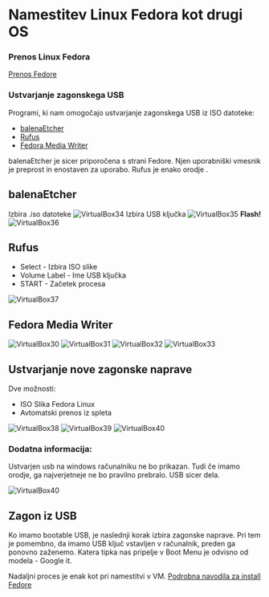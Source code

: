 # Namestitev Linux Fedora kot drugi OS

### Prenos Linux Fedora

[Prenos Fedore](https://getfedora.org/en/workstation/download/)

### Ustvarjanje zagonskega USB 
Programi, ki nam omogočajo ustvarjanje zagonskega USB iz ISO datoteke:
* [balenaEtcher](https://www.balena.io/etcher/) 
* [Rufus](https://rufus.ie/en/)
* [Fedora Media Writer](https://getfedora.org/en/workstation/download/)

balenaEtcher je sicer priporočena s strani Fedore. Njen uporabniški vmesnik je preprost in enostaven za uporabo. Rufus je enako orodje .

## balenaEtcher

Izbira .iso datoteke
![VirtualBox34](./slike/34.png)
Izbira USB ključka
![VirtualBox35](./slike/35.png)
**Flash!**
![VirtualBox36](./slike/36.png)

## Rufus

* Select - Izbira ISO slike
* Volume Label - Ime USB ključka
* START - Začetek procesa

![VirtualBox37](./slike/37.png)


## Fedora Media Writer

![VirtualBox30](./slike/30.png)
![VirtualBox31](./slike/31.png)
![VirtualBox32](./slike/32.png)
![VirtualBox33](./slike/33.png)

## Ustvarjanje nove zagonske naprave

Dve možnosti:
* ISO Slika Fedora Linux
* Avtomatski prenos iz spleta

![VirtualBox38](./slike/38.png)
![VirtualBox39](./slike/39.png)
![VirtualBox40](./slike/40.png)

### Dodatna informacija:

Ustvarjen usb na windows računalniku ne bo prikazan. Tudi če imamo orodje, ga najverjetneje ne bo pravilno prebralo. USB sicer dela.

![VirtualBox40](./slike/41.png)

## Zagon iz USB
Ko imamo bootable USB, je naslednji korak izbira zagonske naprave. Pri tem je pomembno, da imamo USB ključ vstavljen v računalnik, preden ga ponovno zaženemo.
Katera tipka nas pripelje v Boot Menu je odvisno od modela - Google it.

Nadaljni proces je enak kot pri namestitvi v VM.
[Podrobna navodila za install Fedore](./podrobna-navodila/Fedora.md)